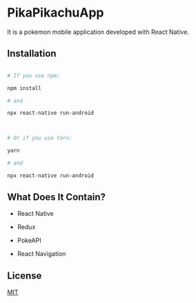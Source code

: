 
  
  

# PikaPikachuApp

It is a pokemon mobile application developed with React Native.

## Installation

```bash

# If you use npm:

npm install

# and

npx react-native run-android

  

# Or if you use Yarn:

yarn

# and

npx react-native run-android

```

  
  
  

## What Does It Contain?

  

- React Native

- Redux

- PokeAPI

- React Navigation


## License

  

[MIT](LICENSE)